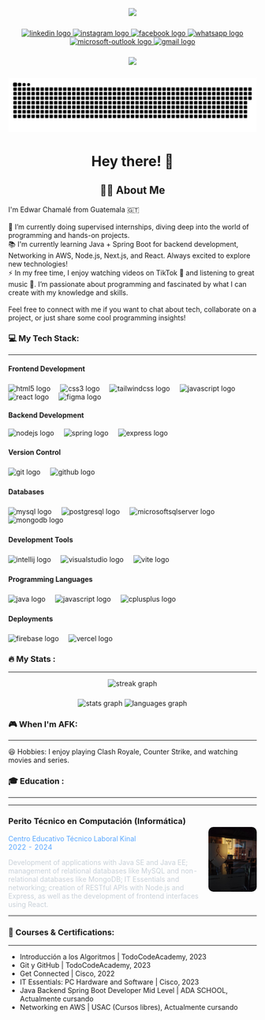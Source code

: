 <div align="center">
  <img height="150" src="https://camo.githubusercontent.com/62da68eb62b1e5f175f7d1f0191dd89a653d7908feb22d37d4a0ab07365d6791/68747470733a2f2f6d656469612e67697068792e636f6d2f6d656469612f4d3967624264396e6244724f5475314d71782f67697068792e676966"  />
</div>

###

<div align="center">
  <a href="https://www.linkedin.com/in/edwar-rené-chamalé-gonzález-724918296/" target="_blank">
    <img src="https://img.shields.io/static/v1?message=LinkedIn&logo=linkedin&label=&color=0077B5&logoColor=white&labelColor=&style=flat" height="25" alt="linkedin logo"  />
  </a>
  <a href="https://www.instagram.com/chama_18_/" target="_blank">
    <img src="https://img.shields.io/static/v1?message=Instagram&logo=instagram&label=&color=E4405F&logoColor=white&labelColor=&style=flat" height="25" alt="instagram logo"  />
  </a>
  <a href="https://www.facebook.com/ch.gonzalezz?mibextid=ZbWKwL" target="_blank">
    <img src="https://img.shields.io/static/v1?message=Facebook&logo=facebook&label=&color=1877F2&logoColor=white&labelColor=&style=flat" height="25" alt="facebook logo"  />
  </a>
  <a href="https://api.whatsapp.com/send?phone=50247968665" target="_blank">
    <img src="https://img.shields.io/static/v1?message=Whatsapp&logo=whatsapp&label=&color=25D366&logoColor=white&labelColor=&style=flat" height="25" alt="whatsapp logo"  />
  </a>
  <a href="mailto:echamale-2022222@kinal.edu.gt" target="_blank">
    <img src="https://img.shields.io/static/v1?message=Outlook&logo=microsoft-outlook&label=&color=0078D4&logoColor=white&labelColor=&style=flat" height="25" alt="microsoft-outlook logo"  />
  </a>
  <a href="mailto:echamale018@gmail.com" target="_blank">
    <img src="https://img.shields.io/static/v1?message=Gmail&logo=gmail&label=&color=D14836&logoColor=white&labelColor=&style=flat" height="25" alt="gmail logo"  />
  </a>
</div>

###

<div align="center">
  <img src="https://visitor-badge.laobi.icu/badge?page_id=echamale.echamale&"  />
</div>

###

<div align="center">
  <img src="https://raw.githubusercontent.com/echamale-2022222/echamale-2022222/25a980db9642616f847b9b5b2c15e632d9160389/assets/github-snake.svg" alt="Snake animation" />
</div>

###

<h1 align="center">Hey there! 👋</h1>


<h2 align="center">👩‍💻  About Me</h2>



<p align="left">I'm Edwar Chamalé from Guatemala 🇬🇹<br><br>🔭 I’m currently doing supervised internships, diving deep into the world of programming and hands-on projects.<br>📚 I'm currently learning Java + Spring Boot for backend development, Networking in AWS, Node.js, Next.js, and React. Always excited to explore new technologies!<br>⚡ In my free time, I enjoy watching videos on TikTok 🎥 and listening to great music 🎵. I’m passionate about programming and fascinated by what I can create with my knowledge and skills.<br><br>Feel free to connect with me if you want to chat about tech, collaborate on a project, or just share some cool programming insights!</p>

###

<h3 align="left">💻   My Tech Stack:</h3>
<hr>


<h4 align="left">Frontend Development</h4>

###

<div align="left">
  <img src="https://cdn.jsdelivr.net/gh/devicons/devicon/icons/html5/html5-original.svg" height="40" alt="html5 logo"  />
  <img width="12" />
  <img src="https://cdn.jsdelivr.net/gh/devicons/devicon/icons/css3/css3-original.svg" height="40" alt="css3 logo"  />
  <img width="12" />
  <img src="https://cdn.jsdelivr.net/gh/devicons/devicon/icons/tailwindcss/tailwindcss-original-wordmark.svg" height="40" alt="tailwindcss logo"  />
  <img width="12" />
  <img src="https://cdn.jsdelivr.net/gh/devicons/devicon/icons/javascript/javascript-original.svg" height="40" alt="javascript logo"  />
  <img width="12" />
  <img src="https://cdn.jsdelivr.net/gh/devicons/devicon/icons/react/react-original.svg" height="40" alt="react logo"  />
  <img width="12" />
  <img src="https://cdn.jsdelivr.net/gh/devicons/devicon/icons/figma/figma-original.svg" height="40" alt="figma logo"  />
</div>

<h4 align="left">Backend Development</h4>

<div align="left">
  <img src="https://cdn.jsdelivr.net/gh/devicons/devicon/icons/nodejs/nodejs-original-wordmark.svg" height="40" alt="nodejs logo"  />
  <img width="12" />
  <img src="https://cdn.jsdelivr.net/gh/devicons/devicon/icons/spring/spring-original-wordmark.svg" height="40" alt="spring logo"  />
  <img width="12" />
  <img src="https://cdn.jsdelivr.net/gh/devicons/devicon/icons/express/express-original.svg" height="40" alt="express logo"  />
</div>

###

<h4 align="left">Version Control</h4>

###

<div align="left">
  <img src="https://cdn.jsdelivr.net/gh/devicons/devicon/icons/git/git-original.svg" height="40" alt="git logo"  />
  <img width="12" />
  <img src="https://cdn.jsdelivr.net/gh/devicons/devicon/icons/github/github-original.svg" height="40" alt="github logo"  />
</div>

###

<h4 align="left">Databases</h4>

###

<div align="left">
  <img src="https://cdn.jsdelivr.net/gh/devicons/devicon/icons/mysql/mysql-original.svg" height="40" alt="mysql logo"  />
  <img width="12" />
  <img src="https://cdn.jsdelivr.net/gh/devicons/devicon/icons/postgresql/postgresql-original.svg" height="40" alt="postgresql logo"  />
  <img width="12" />
  <img src="https://cdn.jsdelivr.net/gh/devicons/devicon/icons/microsoftsqlserver/microsoftsqlserver-plain.svg" height="40" alt="microsoftsqlserver logo"  />
  <img width="12" />
  <img src="https://cdn.jsdelivr.net/gh/devicons/devicon/icons/mongodb/mongodb-original.svg" height="40" alt="mongodb logo"  />
</div>

###

<h4 align="left">Development Tools</h4>

###

<div align="left">
  <img src="https://cdn.jsdelivr.net/gh/devicons/devicon/icons/intellij/intellij-original.svg" height="40" alt="intellij logo"  />
  <img width="12" />
  <img src="https://svgl.app/library/vscode.svg" height="40" alt="visualstudio logo"  />
  <img width="12" />
  <img src="https://skillicons.dev/icons?i=vite" height="40" alt="vite logo"  />
</div>

###

<h4 align="left">Programming Languages</h4>

###

<div align="left">
  <img src="https://cdn.jsdelivr.net/gh/devicons/devicon/icons/java/java-original.svg" height="40" alt="java logo"  />
  <img width="12" />
  <img src="https://cdn.jsdelivr.net/gh/devicons/devicon/icons/javascript/javascript-original.svg" height="40" alt="javascript logo"  />
  <img width="12" />
  <img src="https://cdn.jsdelivr.net/gh/devicons/devicon/icons/cplusplus/cplusplus-original.svg" height="40" alt="cplusplus logo"  />
</div>

###

<h4 align="left">Deployments</h4>

###

<div align="left">
  <img src="https://svgl.app/library/firebase.svg" height="40" alt="firebase logo"  />
  <img width="12" />
  <img src="https://svgl.app/library/vercel_dark.svg" height="40" alt="vercel logo"  />
</div>

###

<h3 align="left">🔥   My Stats :</h3>
<hr>

<div align="center">
  <img src="https://streak-stats.demolab.com?user=echamale&locale=en&mode=daily&theme=dark&hide_border=false&border_radius=5&order=3" height="220" alt="streak graph"  />
</div>

###

<div align="center">
  <img src="https://github-readme-stats.vercel.app/api?username=echamale&hide_title=false&hide_rank=false&show_icons=true&include_all_commits=true&count_private=true&disable_animations=false&theme=dracula&locale=en&hide_border=false&order=1" height="150" alt="stats graph"  />
  <img src="https://github-readme-stats.vercel.app/api/top-langs?username=echamale&locale=en&hide_title=false&layout=compact&card_width=320&langs_count=5&theme=dracula&hide_border=false&order=2" height="150" alt="languages graph"  />
</div>

###

<h3 align="left">🎮    When I'm AFK:</h3>
<hr>

<p align="left">😆 Hobbies: I enjoy playing Clash Royale, Counter Strike, and watching movies and series.</p>


###

<h3 align="left">🎓  Education :</h3>
<hr>

<table style="border-color: white;">
  <tr>
    <td style="padding: 0; border: none;">
      <div>
        <h3>Perito Técnico en Computación (Informática)</h3>
        <p style="color: #58a6ff;">Centro Educativo Técnico Laboral Kinal<br>2022 - 2024</p>
        <p style="color: #c9d1d9;">
          Development of applications with Java SE and Java EE; management of relational databases like MySQL and non-relational databases like MongoDB; IT Essentials and networking; creation of RESTful APIs with Node.js and Express, as well as the development of frontend interfaces using React.
        </p>
      </div>
    </td>
    <td style="padding: 0; border: none;">
      <img src="https://github.com/echamale/echamale/blob/main/kinal.jpg?raw=true" style="width: 600px; border-radius: 10px;">
    </td>
  </tr>
</table>


###

<h3 align="left">🏅  Courses & Certifications:</h3>
<hr>


<ul>
        <li>Introducción a los Algoritmos | TodoCodeAcademy, 2023</li>
        <li>Git y GitHub | TodoCodeAcademy, 2023</li>
        <li>Get Connected | Cisco, 2022</li>
        <li>IT Essentials: PC Hardware and Software | Cisco, 2023</li>
        <li>Java Backend Spring Boot Developer Mid Level | ADA SCHOOL, Actualmente cursando</li>
        <li>Networking en AWS	| USAC (Cursos libres), Actualmente cursando</li>
    </ul>





